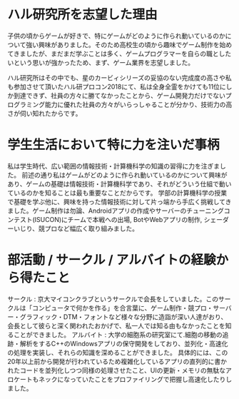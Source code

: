 # ハル研究所を志望した理由

子供の頃からゲームが好きで、特にゲームがどのように作られ動いているのかについて強い興味がありました。そのため高校生の頃から趣味でゲーム制作を始めてきましたが、まだまだ学ぶことは多く、ゲームプログラマーを自らの職としたいという思いが強かったため、まず、ゲーム業界を志望しました。

ハル研究所はその中でも、星のカービィシリーズの妥協のない完成度の高さや私も参加させて頂いたハル研プロコン2018にて、私は全身全霊をかけても11位にしか到達できず、社員の方々に勝てなかったことから、ゲーム開発力だけでないプログラミング能力に優れた社員の方々がいらっしゃることが分かり、技術力の高さが伺い知れたからです。


# 学生生活において特に力を注いだ事柄

私は学生時代、広い範囲の情報技術・計算機科学の知識の習得に力を注ぎました。
前述の通り私はゲームがどのように作られ動いているのかについて興味があり、ゲームの基礎は情報技術・計算機科学であり、それがどういう仕組で動いているのかを知ることは最も重要なことだからです。
学部の計算機科学の授業で基礎を学ぶ他に、興味を持った情報技術に対して片っ端から手広く挑戦してきました。ゲーム制作は勿論、Androidアプリの作成やサーバーのチューニングコンテスト(ISUCON)にチームで本戦への出場, BotやWebアプリの制作, シェーダーいじり、競プロなど幅広く取り組みました。


# 部活動 / サークル / アルバイトの経験から得たこと

サークル : 京大マイコンクラブというサークルで会長をしていました。このサークルは「コンピュータで何かを作る」を合言葉に、ゲーム制作・競プロ・サーバー・グラフィック・DTM・フォントなど様々な分野に造詣が深い人達がおり、会長として彼らと深く関われたおかげで、私一人では知る由もなかったことを知ることができました。
アルバイト : 大学の細胞系の研究室にて.細胞の移動の追跡・解析をするC++のWindowsアプリの保守開発をしており、並列化・高速化の処理を実装し、それらの知識を深めることができました。 具体的には、この20年以上前から開発が行われているため複雑化しているアプリの直列的に書かれたコードを並列化しつつ同様の処理させたこと、UIの更新・メモリの無駄なアロケートもネックになっていたことをプロファイリングで把握し高速化したりしました。
